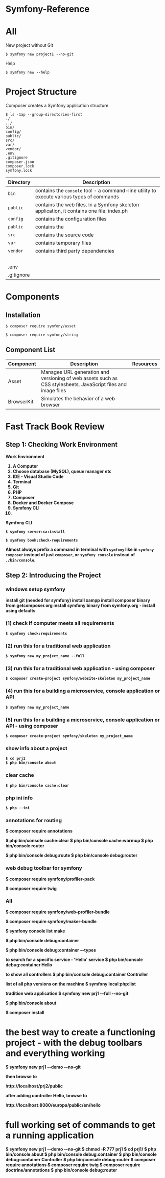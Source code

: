 # Symfony-Reference

# All

New project without Git

    $ symfony new project1 --no-git

Help

    $ symfony new --help 

# Project Structure

Composer creates a Symfony application structure.

    $ ls -1ap --group-directories-first
    ./
    ../
    bin/
    config/
    public/
    src/
    var/
    vendor/
    .env
    .gitignore
    composer.json
    composer.lock
    symfony.lock

Directory | Description |
--- | --- |
`bin`       |   contains the `console` tool - a command-line utility to execute various types of commands
`public`    |   contains the web files. In a Symfony skeleton application, it contains one file: index.ph
`config`    |   contains the configuration files
`public`    |   contains the 
`src`       |   contains the source code
`var`       |   contains temporary files
`vendor`    |   contains third party dependencies
&nbsp;      |   &nbsp;
.env        |   &nbsp;
.gitignore  |   &nbsp;

# Components

## Installation

    $ composer require symfony/asset

    $ composer require symfony/string 

## Component List

Component | Description | Resources
--- | --- | --- |
Asset | Manages URL generation and versioning of web assets such as CSS stylesheets, JavaScript files and image files | &nbsp;
BrowserKit | Simulates the behavior of a web browser | &nbsp;



# Fast Track Book Review

## Step 1: Checking Work Environment

<b>Work Environment<b>

<ol>
<li>A Computer</li>
<li>Choose database (MySQL), queue manager etc</li>
<li>IDE - Visual Studio Code</li>
<li>Terminal</li>
<li>Git</li>
<li>PHP</li>
<li>Composer</li>
<li>Docker and Docker Compose</li>
<li>Symfony CLI<li>
</ol>

<b>Symfony CLI<b>

    $ symfony server:ca:install

    $ symfony book:check-requirements

Almost always prefix a command in terminal with `symfony` like in `symfony composer` instead of just `composer`, or `symfony console` instead of `./bin/console`.

## Step 2: Introducing the Project


### windows setup symfony

install git (needed for symfony)
install xampp
install composer binary from getcomposer.org 
install symfony binary from symfony.org - install using defaults

### (1) check if computer meets all requirements

    $ symfony check:requirements

### (2) run this for a traditional web application

    $ symfony new my_project_name --full

### (3) run this for a traditional web application - using composer

    $ composer create-project symfony/website-skeleton my_project_name

### (4) run this for a building a microservice, console application or API

    $ symfony new my_project_name

### (5) run this for a building a microservice, console application or API - using composer

    $ composer create-project symfony/skeleton my_project_name

### show info about a project

    $ cd prj1
    $ php bin/console about

### clear cache

    $ php bin/console cache:clear

### php ini info

    $ php --ini

### annotations for routing

$ composer require annotations

$ php bin/console cache:clear
$ php bin/console cache:warmup
$ php bin/console router


$ php bin/console debug:route
$ php bin/console debug:router

### web debug toolbar for symfony

$ composer require symfony/profiler-pack

$ composer require twig

### All

$ composer require symfony/web-profiler-bundle

$ composer require symfony/maker-bundle

$ symfony console list make

$ php bin/console debug:container

$ php bin/console debug:container --types

to search for a specific service - 'Hello' service
$ php bin/console debug:container Hello


to show all controllers
$ php bin/console debug:container Controller


list of all php versions on the machine
$ symfony local:php:list

tradition web application
$ symfony new prj1 --full --no-git

$ php bin/console about

$ composer install

# the best way to create a functioning project - with the debug toolbars and everything working

$ symfony new prj1 --demo --no-git

then browse to 

http://localhost/prj2/public

after adding controller Hello, browse to 

http://localhost:8080/europa/public/en/hello


# full working set of commands to get a running application

$ symfony new prj1 --demo --no-git
$ chmod -R 777 prj1
$ cd prj1/
$ php bin/console about
$ php bin/console debug:container
$ php bin/console debug:container Controller
$ php bin/console debug:router 
$ composer require annotations
$ composer require twig
$ composer require doctrine/annotations
$ php bin/console debug:router

